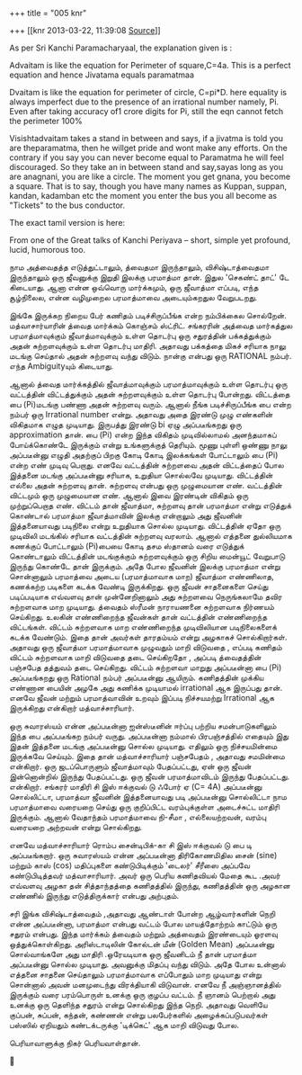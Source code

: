 +++
title = "005 knr"

+++
[[knr	2013-03-22, 11:39:08 [Source](https://groups.google.com/g/samskrita/c/SDRZaMSWBwE)]]



As per Sri Kanchi Paramacharyaal, the explanation given is :



Advaitam is like the equation for Perimeter of square,C=4a. This is a perfect equation and hence Jivatama equals paramatmaa

Dvaitam is like the equation for perimeter of circle, C=pi\*D. here equality is always imperfect due to the presence of an irrational number namely, Pi. Even after taking accuracy of1 crore digits for Pi, still the eqn cannot fetch the perimeter 100%

Visishtadvaitam takes a stand in between and says, if a jivatma is told you are theparamatma, then he willget pride and wont make any efforts. On the contrary if you say you can never become equal to Paramatma he will feel discouraged. So they take an in between stand and say,sayas long as you are anagnani, you are like a circle. The moment you get gnana, you become a square. That is to say, though you have many names as Kuppan, suppan, kandan, kadamban etc the moment you enter the bus you all become as "Tickets" to the bus conductor.



The exact tamil version is here:

From one of the Great talks of Kanchi Periyava – short, simple yet profound, lucid, humorous too.  
  
நாம அத்வைதத்த எடுத்துட்டாலும், த்வைதமா இருந்தாலும், விசிஷ்டாத்வைதமா இருந்தாலும் ஒரு ஜீவனுக்கு இறுதி இலக்கு பரமாத்மா தான். இதுல 'செகண்ட் தாட்' டே கிடையாது. ஆனா என்ன ஒவ்வொரு மார்க்கமும், ஒரு ஜீவாத்மா எப்படி, எந்த சூழ்நிலைல, என்ன வழிமுறைல பரமாத்மாவை அடையும்கறதுல வேறுபடறது.  
  
இங்கே இருக்கற நிறைய பேர் கணிதம் படிச்சிருப்பீங்க என்ற நம்பிக்கைல சொல்றேன். மத்வாசார்யாரின் த்வைத மார்க்கம் கொஞ்சம் ஸ்ட்ரிட். சங்கரரின் அத்வைத மார்கத்துல பரமாத்மாவுக்கும் ஜீவாத்மாவுக்கும் உள்ள தொடர்பு ஒரு சதுரத்தின் பக்கத்துக்கும் அதன் சுற்றளவுக்கும் உள்ள தொடர்பு மாதிரி. அதாவது பக்கத்தை மிகச் சரியாக நாலு மடங்கு செய்தால் அதன் சுற்றளவு வந்து விடும். நான்கு என்பது ஒரு RATIONAL நம்பர். எந்த Ambiguityயும் கிடையாது.  
  
ஆனால் த்வைத மார்க்கத்தில் ஜீவாத்மாவுக்கும் பரமாத்மாவுக்கும் உள்ள தொடர்பு ஒரு வட்டத்தின் விட்டத்துக்கும் அதன் சுற்றளவுக்கும் உள்ள தொடர்பு போன்றது. விட்டத்தை பை (Pi)மடங்கு பண்ணா அதன் சுற்றளவு வரும். ஆனால் நீங்க படிச்சிருப்பீங்க பை என்ற நம்பர் ஒரு Irrational number என்று. அதாவது அதை இரண்டு முழு எண்களின் விகிதமாக எழுத முடியாது. இருபத்து இரண்டு bi ஏழு அப்படீங்கறது ஒரு approximation தான். பை (Pi) என்ற இந்த விகிதம் முடிவில்லாமல் அனந்தமாகப் போய்க்கொண்டே இருக்கும் என்று உங்களுக்குத் தெரியும். மூணு புள்ளி ஒண்ணு நாலு அப்படீன்னு எழுதி அதற்குப் பிறகு கோடி கோடி இலக்கங்கள் போட்டாலும் பை (Pi) என்ற எண் முடிவு பெறாது. எனவே வட்டத்தின் சுற்றளவை அதன் விட்டத்தைப் போல இத்தனை மடங்கு அப்படீன்னு சரியாக, உறுதியா சொல்லவே முடியாது. விட்டத்தின் எல்லை அதன் சுற்றளவு தான். சுற்றளவு என்பது ஒரு முழுமையான எண். வட்டத்தின் விட்டமும் ஒரு முழுமையான எண். ஆனால் இவை இரண்டின் விகிதம் ஒரு முற்றுப்பெறாத எண். விட்டம் தான் ஜீவாத்மா, சுற்றளவு தான் பரமாத்மா என்று எடுத்துக் கொண்டால் பரமாத்மா ஜீவாத்மாவின் இலக்கு என்றாலும் அது ஜீவனின் இத்தனையாவது படிநிலை என்று உறுதியாக சொல்ல முடியாது. விட்டத்தின் ஏதோ ஒரு முடிவிலி மடங்கில் சரியாக வட்டத்தின் சுற்றளவு வரலாம். ஆனால் எத்தனை துல்லியமாக கணக்குப் போட்டாலும் (Pi)பையை கோடி தசம ஸ்தானம் வரை எடுத்துக் கொண்டாலும் விட்டத்தின் மடங்குக்கும் சுற்றளவுக்கும் ஒரு சிறிய மைன்யூட் வேறுபாடு இருந்து கொண்டே தான் இருக்கும். அதே போல ஜீவனின் இலக்கு பரமாத்மா என்று சொன்னாலும் பரமாத்வை அடைய (பரமாத்மாவாக மாற) ஜீவாத்மா எண்ணிலாத, கணக்கற்ற படிகளை கடக்க வேண்டி இருக்கிறது. ஒரு ஜீவன் சாதனைகளை செய்து படிப்படியாக எவ்வளவு தான் முன்னேறினாலும் அது சுற்றளவை நெருங்கலாமே தவிர சுற்றளவாக மாற முடியாது. த்வைதம் ஸ்ரீமன் நாராயணனை சுற்றளவாக நிர்ணயம் செய்கிறது. உலகின் எண்ணிறைந்த ஜீவன்கள் தான் வட்டத்தின் எண்ணிறைந்த விட்டங்கள். விட்டம் சுற்றளவாக மாற எண்ணிறைந்த முடிவிலியான படிநிலைகளைக் கடக்க வேண்டும். இதை தான் அவர்கள் தாரதம்யம் என்று அழகாகச் சொல்கிறார்கள். அதாவது ஒரு ஜீவாத்மா பரமாத்மாவாக முழுவதும் மாறி விடுவதை , எப்படி கணிதம் விட்டம் சுற்றளவாக மாறி விடுவதை தடை செய்கிறதோ , அப்படி த்வைதத்தின் பஞ்சபேத தத்துவம் தடை செய்கிறது. விட்டம் சுற்றளவா மாறுது அப்படீன்னா பை (Pi) அப்படீங்கறது ஒரு Rational நம்பர் அப்படீன்னு ஆயிரும். கணிதத்தின் முக்கிய எண்ணான பையின் அழகே அது கணிக்க முடியாமல் irrational ஆக இருப்பது தான். எனவே ஜீவன் மற்றும் பரமாத்வாவின் உறவும் இப்படி நிச்சயமற்று Irrational ஆக இருக்கிறது என்கிறார் மத்வாச்சாரியார்.  
  
ஒரு சுவாரஸ்யம் என்ன அப்படீன்னா ஐன்ஸ்டீனின் ஈர்ப்பு பற்றிய சமன்பாடுகளிலும் இந்த பை அப்படீங்கற நம்பர் வருது. அப்படீன்னா நம்மால் பிரபஞ்சத்தில் எதையும் இது இதன் இத்தனை மடங்கு அப்படீன்னு சொல்ல முடியாது. எதிலும் ஒரு நிச்சயமின்மை இருக்கவே செய்யும். இதை தான் மத்வாச்சாரியார் பஞ்சபேதம் , அதாவது சமமின்மை என்கிறார். ஒரு ஜடப்பொருளும் ஜீவாத்மாவும் பேதப்பட்டது, ஏன் ஒரு ஜீவன் இன்னொன்றில் இருந்து பேதப்பட்டது. ஒரு ஜீவன் பரமாத்மாவிடம் இருந்து பேதப்பட்டது. என்கிறார். சங்கரர் மாதிரி சி இஸ் ஈக்குவல் டு ஃபோர் ஏ (C= 4A) அப்படீன்னு சொல்லிட்டா, பரமாத்வா ஜீவனின் இத்தனையாவது படி அப்படீன்னு சொல்லிட்டா நாம பரமாத்மாவை வரையறை செய்து ஒரு குறிப்பிட்ட வரம்புக்குள்ள அடைச்சுட்ட மாதிரி இருக்கும். ஆனால் வேதாந்தம் பரமாத்மாவை நி-சீமா , எல்லையற்றவன், வரம்பு வரையறை அற்றவன் என்று சொல்கிறது.  
  
எனவே மத்வாச்சாரியார் ரொம்ப சைன்டிபிக்-கா சி இஸ் ஈக்குவல் டு பை டி அப்படீங்கறார். ஒரு சுவாரஸ்யம் என்ன அப்படீன்னா திரிகோணமிதில சைன் (sine) மற்றும் காஸ் (cos) மதிப்புகளை கண்டுபிடிக்கும் 'டைலர்' சீரீஸை அப்பவே கண்டுபிடித்தவர் மத்வாசாரியார். அவர் ஒரு பெரிய கணிதவியல் மேதை கூட .அவர் எவ்வளவு அழகா தன் சித்தாந்தத்தை கணிதத்தில் இருந்து, கணிதத்தின் ஒரு அழகான எண்ணில் இருந்து எடுத்திருக்கார் என்பது அற்புதம்.  
  
சரி இங்க விசிஷ்டாத்வைதம் ,அதாவது ஆண்டாள் போன்ற ஆழ்வார்களின் நெறி என்ன அப்படீன்னா, பரமாத்மா என்பது வட்டம் போல மாயத்தோற்றம் காட்டும் ஒரு சதுரம் என்பது. இந்த மார்க்கம் த்வைதம் மற்றும் அத்வைதம் இரண்டையும் ஓரளவு ஒத்துக்கொள்கிறது. அரிஸ்டாடிலின் கோல்டன் மீன் (Golden Mean) அப்படீன்னு சொல்வாங்களே அது மாதிரி .ஒரேயடியாக ஒரு ஜீவனிடம் நீ தான் பரமாத்மா அப்படீன்னு சொல்ல முடியாது. அவனுக்கு மிதப்பு வந்து விடும். அதே போல உன்னால் எத்தனை சாதனை செய்தாலும் பரமாத்மாவாக எப்போதும் மாற முடியாது என்று சொன்னால் அவன் மனமுடைந்து விரக்தியாகி விடுவான். எனவே நீ அஞ்ஞானத்தில் இருக்கும் வரை பரம்பொருள் உனக்கு ஒரு குழப்ப வட்டம். நீ ஞானம் பெற்றால் அது உனக்கு ஒரு தெளிந்த சதுரம் என்று சொல்கிறது இந்த நெறி. அதாவது வெளியே குப்பன், சுப்பன், கந்தன், கண்ணன் என்று பலபேர்களில் அழைக்கப்படுபவர்கள் பஸ்ஸில் ஏறியதும் கண்டக்டருக்கு 'டிக்கெட்' ஆக மாறி விடுவது போல.  
  
பெரியாவாளுக்கு நிகர் பெரியவாள்தான்.



